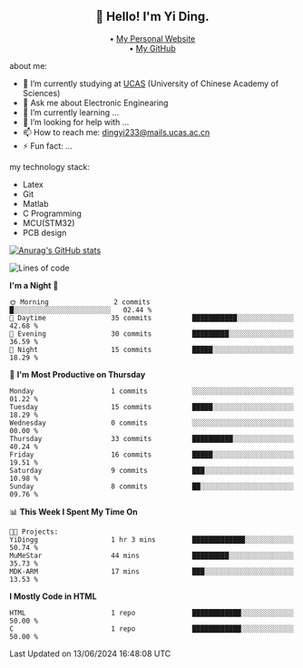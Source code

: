 <h2 align="center">👋 Hello! I'm Yi Ding.</h2>
<p align="center">
  • <a href="https://yidingg.github.io/YiDingg/#/">My Personal Website</a><br>
  • <a href="https://github.com/YiDingg">My GitHub</a>
</p>


about me:
- 🔭 I’m currently studying at [UCAS](https://www.ucas.ac.cn/) (University of Chinese Academy of Sciences)
- 💬 Ask me about Electronic Enginearing
- 🌱 I’m currently learning ...
- 🤔 I’m looking for help with ...
- 📫 How to reach me: dingyi233@mails.ucas.ac.cn
- ⚡ Fun fact: ...

my technology stack:
- Latex
- Git
- Matlab
- C Programming
- MCU(STM32)
- PCB design

[![Anurag's GitHub stats](https://github-readme-stats.vercel.app/api?username=YiDingg)](https://github.com/anuraghazra/github-readme-stats)

<!--START_SECTION:waka-->
![Lines of code](https://img.shields.io/badge/From%20Hello%20World%20I%27ve%20Written-389.9%20thousand%20lines%20of%20code-blue)

**I'm a Night 🦉** 

```text
🌞 Morning                2 commits           █░░░░░░░░░░░░░░░░░░░░░░░░   02.44 % 
🌆 Daytime                35 commits          ███████████░░░░░░░░░░░░░░   42.68 % 
🌃 Evening                30 commits          █████████░░░░░░░░░░░░░░░░   36.59 % 
🌙 Night                  15 commits          █████░░░░░░░░░░░░░░░░░░░░   18.29 % 
```
📅 **I'm Most Productive on Thursday** 

```text
Monday                   1 commits           ░░░░░░░░░░░░░░░░░░░░░░░░░   01.22 % 
Tuesday                  15 commits          █████░░░░░░░░░░░░░░░░░░░░   18.29 % 
Wednesday                0 commits           ░░░░░░░░░░░░░░░░░░░░░░░░░   00.00 % 
Thursday                 33 commits          ██████████░░░░░░░░░░░░░░░   40.24 % 
Friday                   16 commits          █████░░░░░░░░░░░░░░░░░░░░   19.51 % 
Saturday                 9 commits           ███░░░░░░░░░░░░░░░░░░░░░░   10.98 % 
Sunday                   8 commits           ██░░░░░░░░░░░░░░░░░░░░░░░   09.76 % 
```


📊 **This Week I Spent My Time On** 

```text
🐱‍💻 Projects: 
YiDingg                  1 hr 3 mins         █████████████░░░░░░░░░░░░   50.74 % 
MuMeStar                 44 mins             █████████░░░░░░░░░░░░░░░░   35.73 % 
MDK-ARM                  17 mins             ███░░░░░░░░░░░░░░░░░░░░░░   13.53 % 
```

**I Mostly Code in HTML** 

```text
HTML                     1 repo              ████████████░░░░░░░░░░░░░   50.00 % 
C                        1 repo              ████████████░░░░░░░░░░░░░   50.00 % 
```




 Last Updated on 13/06/2024 16:48:08 UTC
<!--END_SECTION:waka-->
